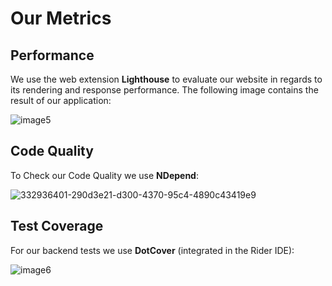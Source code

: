 # Our Metrics

## Performance

We use the web extension **Lighthouse** to evaluate our website in regards to its rendering and response performance. The following image contains the result of our application:

![image5](https://github.com/SE-TINF22B6/CookHub/assets/115070676/88bc05cd-f9e0-4287-8640-75a429f04cc9)

## Code Quality

To Check our Code Quality we use **NDepend**:

![332936401-290d3e21-d300-4370-95c4-4890c43419e9](https://github.com/SE-TINF22B6/CookHub/assets/115070676/e5679f2c-e957-4acb-8ab5-b0795d02b8cb)

## Test Coverage

For our backend tests we use **DotCover** (integrated in the Rider IDE):

![image6](https://github.com/SE-TINF22B6/CookHub/assets/115070676/732746ee-736c-44b5-8c17-88425c03d171)
